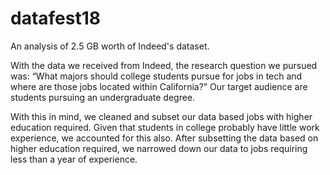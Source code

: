 # datafest18

 An analysis of 2.5 GB worth of Indeed's dataset. 
 
With the data we received from Indeed, the research question we pursued was: “What majors should college students pursue for jobs in tech and where are those jobs located within California?” Our target audience are students pursuing an undergraduate degree. 

With this in mind, we cleaned and subset our data based jobs with higher education required. Given that students in college probably have little work experience, we accounted for this also. After subsetting the data based on higher education required, we narrowed down our data to jobs requiring less than a year of experience.

